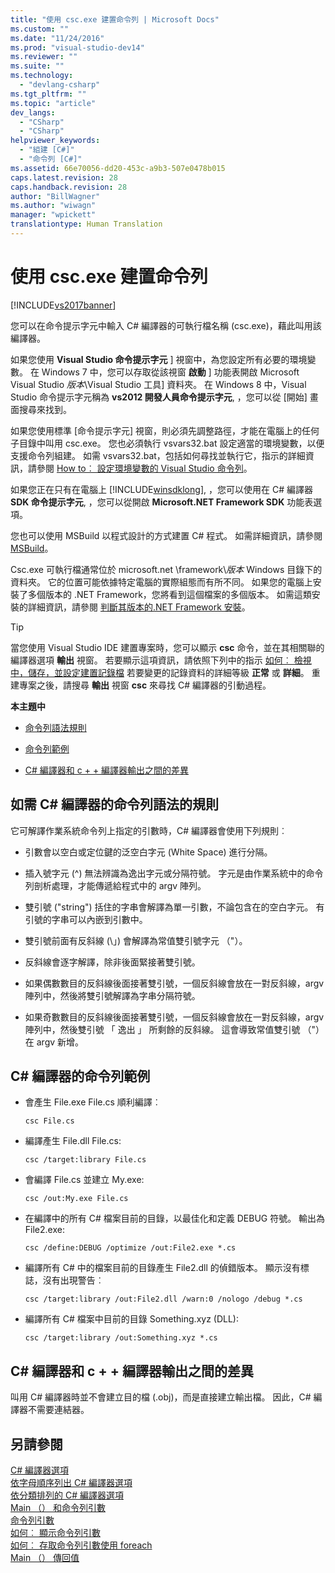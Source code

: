 ```yaml
---
title: "使用 csc.exe 建置命令列 | Microsoft Docs"
ms.custom: ""
ms.date: "11/24/2016"
ms.prod: "visual-studio-dev14"
ms.reviewer: ""
ms.suite: ""
ms.technology: 
  - "devlang-csharp"
ms.tgt_pltfrm: ""
ms.topic: "article"
dev_langs: 
  - "CSharp"
  - "CSharp"
helpviewer_keywords: 
  - "組建 [C#]"
  - "命令列 [C#]"
ms.assetid: 66e70056-dd20-453c-a9b3-507e0478b015
caps.latest.revision: 28
caps.handback.revision: 28
author: "BillWagner"
ms.author: "wiwagn"
manager: "wpickett"
translationtype: Human Translation
---
```

# 使用 csc.exe 建置命令列
[!INCLUDE[vs2017banner](../../../csharp/includes/vs2017banner.md)]

您可以在命令提示字元中輸入 C# 編譯器的可執行檔名稱 (csc.exe)，藉此叫用該編譯器。  
  
 如果您使用 **Visual Studio 命令提示字元** ] 視窗中，為您設定所有必要的環境變數。 在 Windows 7 中，您可以存取從該視窗 **啟動** ] 功能表開啟 Microsoft Visual Studio *版本*\Visual Studio 工具] 資料夾。 在 Windows 8 中，Visual Studio 命令提示字元稱為 **vs2012 開發人員命令提示字元**, ，您可以從 [開始] 畫面搜尋來找到。  
  
 如果您使用標準 [命令提示字元] 視窗，則必須先調整路徑，才能在電腦上的任何子目錄中叫用 csc.exe。 您也必須執行 vsvars32.bat 設定適當的環境變數，以便支援命令列組建。 如需 vsvars32.bat，包括如何尋找並執行它，指示的詳細資訊，請參閱 [How to︰ 設定環境變數的 Visual Studio 命令列](../../../csharp/language-reference/compiler-options/how-to-set-environment-variables-for-the-visual-studio-command-line.md)。  
  
 如果您正在只有在電腦上 [!INCLUDE[winsdklong](../../../csharp/language-reference/compiler-options/includes/winsdklong_md.md)], ，您可以使用在 C# 編譯器 **SDK 命令提示字元**, ，您可以從開啟 **Microsoft.NET Framework SDK** 功能表選項。  
  
 您也可以使用 MSBuild 以程式設計的方式建置 C# 程式。 如需詳細資訊，請參閱 [MSBuild](/visual-studio/msbuild/msbuild1)。  
  
 Csc.exe 可執行檔通常位於 microsoft.net \framework\\*版本* Windows 目錄下的資料夾。 它的位置可能依據特定電腦的實際組態而有所不同。 如果您的電腦上安裝了多個版本的 .NET Framework，您將看到這個檔案的多個版本。 如需這類安裝的詳細資訊，請參閱 [判斷其版本的.NET Framework 安裝](http://msdn.microsoft.com/zh-tw/1a87cc6a-1c4b-4c38-b878-faa9b3beae3c)。  
  
> [!TIP]
>  當您使用 Visual Studio IDE 建置專案時，您可以顯示 **csc** 命令，並在其相關聯的編譯器選項 **輸出** 視窗。 若要顯示這項資訊，請依照下列中的指示 [如何︰ 檢視中，儲存，並設定建置記錄檔](../Topic/How%20to:%20View,%20Save,%20and%20Configure%20Build%20Log%20Files.md) 若要變更的記錄資料的詳細等級 **正常** 或 **詳細**。 重建專案之後，請搜尋 **輸出** 視窗 **csc** 來尋找 C# 編譯器的引動過程。  
  
 **本主題中**  
  
-   [命令列語法規則](#vcconcommand-linebuildinganchor1)  
  
-   [命令列範例](#vcconcommand-linebuildinganchor2)  
  
-   [C# 編譯器和 c + + 編譯器輸出之間的差異](#vcconcommand-linebuildinganchor3)  
  
##  <a name="a-namevcconcommand-linebuildinganchor1a-rules-for-command-line-syntax-for-the-c-compiler"></a><a name="vcconcommand-linebuildinganchor1"></a> 如需 C# 編譯器的命令列語法的規則  
 它可解譯作業系統命令列上指定的引數時，C# 編譯器會使用下列規則︰  
  
-   引數會以空白或定位鍵的泛空白字元 (White Space) 進行分隔。  
  
-   插入號字元 (^) 無法辨識為逸出字元或分隔符號。 字元是由作業系統中的命令列剖析處理，才能傳遞給程式中的 argv 陣列。  
  
-   雙引號 ("string") 括住的字串會解譯為單一引數，不論包含在的空白字元。 有引號的字串可以內嵌到引數中。  
  
-   雙引號前面有反斜線 (\\」) 會解譯為常值雙引號字元 （"）。  
  
-   反斜線會逐字解譯，除非後面緊接著雙引號。  
  
-   如果偶數數目的反斜線後面接著雙引號，一個反斜線會放在一對反斜線，argv 陣列中，然後將雙引號解譯為字串分隔符號。  
  
-   如果奇數數目的反斜線後面接著雙引號，一個反斜線會放在一對反斜線，argv 陣列中，然後雙引號 「 逸出 」 所剩餘的反斜線。 這會導致常值雙引號 （"） 在 argv 新增。  
  
##  <a name="a-namevcconcommand-linebuildinganchor2a-sample-command-lines-for-the-c-compiler"></a><a name="vcconcommand-linebuildinganchor2"></a> C# 編譯器的命令列範例  
  
-   會產生 File.exe File.cs 順利編譯︰  
  
    ```  
    csc File.cs   
    ```  
  
-   編譯產生 File.dll File.cs:  
  
    ```  
    csc /target:library File.cs  
    ```  
  
-   會編譯 File.cs 並建立 My.exe:  
  
    ```  
    csc /out:My.exe File.cs  
    ```  
  
-   在編譯中的所有 C# 檔案目前的目錄，以最佳化和定義 DEBUG 符號。 輸出為 File2.exe:  
  
    ```  
    csc /define:DEBUG /optimize /out:File2.exe *.cs  
    ```  
  
-   編譯所有 C# 中的檔案目前的目錄產生 File2.dll 的偵錯版本。 顯示沒有標誌，沒有出現警告︰  
  
    ```  
    csc /target:library /out:File2.dll /warn:0 /nologo /debug *.cs  
    ```  
  
-   編譯所有 C# 檔案中目前的目錄 Something.xyz (DLL):  
  
    ```  
    csc /target:library /out:Something.xyz *.cs  
    ```  
  
##  <a name="a-namevcconcommand-linebuildinganchor3a-differences-between-c-compiler-and-c-compiler-output"></a><a name="vcconcommand-linebuildinganchor3"></a> C# 編譯器和 c + + 編譯器輸出之間的差異  
 叫用 C# 編譯器時並不會建立目的檔 (.obj)，而是直接建立輸出檔。 因此，C# 編譯器不需要連結器。  
  
## <a name="see-also"></a>另請參閱  
 [C# 編譯器選項](../../../csharp/language-reference/compiler-options/index.md)   
 [依字母順序列出 C# 編譯器選項](../../../csharp/language-reference/compiler-options/listed-alphabetically.md)   
 [依分類排列的 C# 編譯器選項](../../../csharp/language-reference/compiler-options/listed-by-category.md)   
 [Main （） 和命令列引數](../../../csharp/programming-guide/main-and-command-args/main-and-command-line-arguments.md)   
 [命令列引數](../../../csharp/programming-guide/main-and-command-args/command-line-arguments.md)   
 [如何︰ 顯示命令列引數](../../../csharp/programming-guide/main-and-command-args/how-to-display-command-line-arguments.md)   
 [如何︰ 存取命令列引數使用 foreach](../../../csharp/programming-guide/main-and-command-args/how-to-access-command-line-arguments-using-foreach.md)   
 [Main （） 傳回值](../../../csharp/programming-guide/main-and-command-args/main-return-values.md)